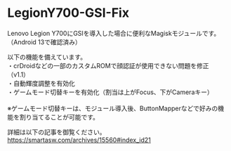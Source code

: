 # LegionY700-GSI-Fix
Lenovo Legion Y700にGSIを導入した場合に便利なMagiskモジュールです。（Android 13で確認済み）

以下の機能を備えています。<br>
・crDroidなどの一部のカスタムROMで顔認証が使用できない問題を修正（v1.1）<br>
・自動輝度調整を有効化<br>
・ゲームモード切替キーを有効化（割当は上がFocus、下がCameraキー）<br><br>
※ゲームモード切替キーは、モジュール導入後、ButtonMapperなどで好みの機能を割り当てることが可能です。


詳細は以下の記事を御覧ください。
https://smartasw.com/archives/15560#index_id21
